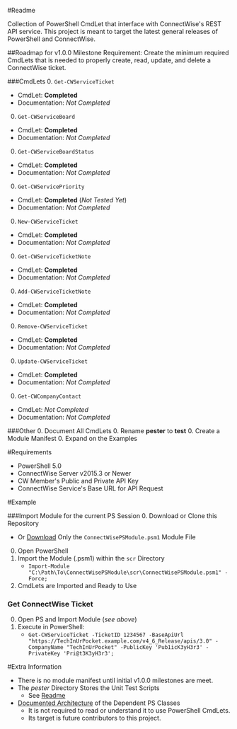 #Readme  

Collection of PowerShell CmdLet that interface with ConnectWise's REST API service. This project is meant to target the latest general releases of PowerShell and ConnectWise.

##Roadmap for v1.0.0 
Milestone Requirement: Create the minimum required CmdLets that is needed to properly create, read, update, and delete a ConnectWise ticket. 

###CmdLets
0. `Get-CWServiceTicket`
  - CmdLet: **Completed**
  - Documentation: *Not Completed*
0. `Get-CWServiceBoard`
  - CmdLet: **Completed**
  - Documentation: *Not Completed*
0. `Get-CWServiceBoardStatus`
  - CmdLet: **Completed**
  - Documentation: *Not Completed*
0. `Get-CWServicePriority`
  - CmdLet: **Completed** (*Not Tested Yet*)
  - Documentation: *Not Completed*
0. `New-CWServiceTicket`
  - CmdLet: **Completed**
  - Documentation: *Not Completed*
0. `Get-CWServiceTicketNote`
  - CmdLet: **Completed**
  - Documentation: *Not Completed*
0. `Add-CWServiceTicketNote`
  - CmdLet: **Completed**
  - Documentation: *Not Completed*
0. `Remove-CWServiceTicket`
  - CmdLet: **Completed**
  - Documentation: *Not Completed*
0. `Update-CWServiceTicket`
  - CmdLet: **Completed**
  - Documentation: *Not Completed*
0. `Get-CWCompanyContact`
  - CmdLet: *Not Completed*
  - Documentation: *Not Completed*
        
###Other
0. Document All CmdLets
0. Rename **pester** to **test**
0. Create a Module Manifest
0. Expand on the Examples
        
#Requirements

- PowerShell 5.0
- ConnectWise Server v2015.3 or Newer
- CW Member's Public and Private API Key
- ConnectWise Service's Base URL for API Request

#Example

###Import Module for the current PS Session
0. Download or Clone this Repository
   -  Or [Download](https://github.com/sgtoj/ConnectWisePSModule/tree/master/src) Only the  `ConnectWisePSModule.psm1` Module File
0. Open PowerShell
0. Import the Module (.psm1) within the `scr` Directory
   - `Import-Module "C:\Path\To\ConnectWisePSModule\scr\ConnectWisePSModule.psm1" -Force;`
0. CmdLets are Imported and Ready to Use

### Get ConnectWise Ticket
0. Open PS and Import Module (*see above*)
0. Execute in PowerShell:
   - `Get-CWServiceTicket -TicketID 1234567 -BaseApiUrl "https://TechInUrPocket.example.com/v4_6_Release/apis/3.0" -CompanyName "TechInUrPocket" -PublicKey 'Pub1icK3yH3r3' -PrivateKey 'Pri@t3K3yH3r3';`

#Extra Information
- There is no module manifest until initial v1.0.0 milestones are meet. 
- The *pester* Directory Stores the Unit Test Scripts
  - See [Readme](https://github.com/sgtoj/ConnectWisePSModule/tree/master/pester)
- [Documented Architecture](https://github.com/sgtoj/ConnectWisePSModule/blob/master/doc/ClassArchitectures.md) of the Dependent PS Classes
  - It is not required to read or understand it to use PowerShell CmdLets.
  - Its target is future contributors to this project.
